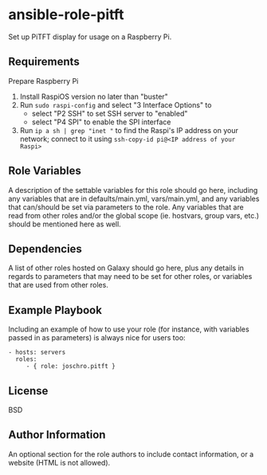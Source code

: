 ansible-role-pitft
==================

Set up PiTFT display for usage on a Raspberry Pi.

Requirements
------------

Prepare Raspberry Pi
1. Install RaspiOS version no later than "buster"
2. Run ```sudo raspi-config``` and select "3 Interface Options" to
      * select "P2 SSH" to set SSH server to "enabled"
      * select "P4 SPI" to enable the SPI interface
3. Run ```ip a sh | grep "inet "``` to find the Raspi's IP address on your network; connect to it using ```ssh-copy-id pi@<IP address of your Raspi>```

Role Variables
--------------

A description of the settable variables for this role should go here, including any variables that are in defaults/main.yml, vars/main.yml, and any variables that can/should be set via parameters to the role. Any variables that are read from other roles and/or the global scope (ie. hostvars, group vars, etc.) should be mentioned here as well.

Dependencies
------------

A list of other roles hosted on Galaxy should go here, plus any details in regards to parameters that may need to be set for other roles, or variables that are used from other roles.

Example Playbook
----------------

Including an example of how to use your role (for instance, with variables passed in as parameters) is always nice for users too:

    - hosts: servers
      roles:
         - { role: joschro.pitft }


License
-------

BSD

Author Information
------------------

An optional section for the role authors to include contact information, or a website (HTML is not allowed).

